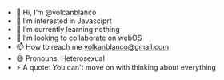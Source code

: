 - 👋 Hi, I’m @volcanblanco
- 👀 I’m interested in Javasciprt
- 🌱 I’m currently learning nothing
- 💞️ I’m looking to collaborate on webOS
- 📫 How to reach me volkanblanco@gmail.com
- 😄 Pronouns: Heterosexual
- ⚡ A quote: You can't move on with thinking about everything

<!---
volcanblanco/volcanblanco is a ✨ special ✨ repository because its `README.md` (this file) appears on your GitHub profile.
You can click the Preview link to take a look at your changes.
--->
